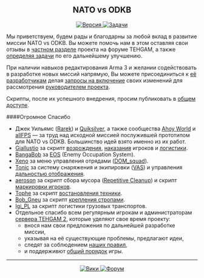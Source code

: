 <h2 align="center">NATO vs ODKB</h2>
<p align="center">
  <a href="">
    <img src="http://img.shields.io/badge/Версия-1.0.0-blue.svg?style=flat"
         alt="Версия" />
  </a>
<!---Не надо сбивать с толку народ подобными пустышками, если есть что конкретное скачать, то прикрути сюда ссылку и укажи размер архива.
  <a href="">
    <img src="http://img.shields.io/badge/Скачать-1.13_МБ-green.svg?style=flat"
         alt="Скачать" />
  </a>
--->
  <a href="https://github.com/TEHGAM/Nato-vs-ODKB/issues">
    <img src="http://img.shields.io/github/issues-raw/TEHGAM/Nato-vs-ODKB.svg?label=Задачи&style=flat"
         alt="Задачи" />
  </a>
</p>

Мы приветствуем, будем рады и благодарны за любой вклад в развитие миссии NATO vs ODKB. Вы можете помочь нам в этом оставляя свои отзывы в [частном разделе](http://www.tehgam.com/viewtopic.php?f=112&t=761) проекта на форуме TEHGAM, а также [определяя задачи](https://github.com/TEHGAM/Nato-vs-ODKB/issues) по его дальнейшему улучшению.

При наличии навыков редактирования Arma 3 и желании содействовать в разработке новых миссий напрямую, Вы можете присоединиться к [её разработчикам](https://github.com/TEHGAM/Nato-vs-ODKB/graphs/contributors) делая [запросы на включение](https://github.com/TEHGAM/Nato-vs-ODKB/pulls?q=is%3Apr+is%3Aclosed) своих изменений для рассмотрения [руководителем проекта](https://github.com/a11archer).

Скрипты, после их успешного внедрения, просим публиковать в [общем доступе](http://www.tehgam.com/viewforum.php?f=8).

####Огромное Спасибо
* Джек Уильямс ([Rarek](https://bitbucket.org/Rarek)) и [Quiksilver](http://forums.bistudio.com/member.php?111918-MDCCLXXVI), а также сообщества [Ahoy World](http://www.ahoyworld.co.uk/) и [allFPS](http://allfps.com.au/) — за труд над исходной миссией послужившей прототипом для NATO vs ODKB. Большинство идей взято именно из их работ.
* [Giallustio](http://www.giallustio.altervista.org/) за скрипт [возрождения](http://www.armaholic.com/page.php?id=18955), [наказания](http://www.armaholic.com/page.php?id=19099) игроков и [логистики](http://www.armaholic.com/page.php?id=12356).
* [BangaBob](http://forums.bistudio.com/member.php?91717-BangaBob) за [EOS](http://www.armaholic.com/page.php?id=20262) (Enemy Occupation System).
* [Xeno](http://dev.withsix.com/users/22) за меню управления отрядами ([DOM_squad](https://github.com/TEHGAM/ADR/blob/master/Annex_Done_Right.Altis/scripts/DOM_squad)).
* [Tonic](http://forums.bistudio.com/member.php?75622-Tonic-_-) за систему снаряжения и экипировки ([VAS](http://www.armaholic.com/page.php?id=19134)) и управления [дальностью отображения](http://www.armaholic.com/page.php?id=19751).
* [aeroson](https://github.com/aeroson) за скрипт сбора мусора ([Repetitive Cleanup](https://github.com/aeroson/a3-misc/blob/master/repetitive_cleanup.sqf)) и скрипт [маркировки игроков](https://github.com/aeroson/a3-misc/blob/master/player_markers.sqf).
* [Tophe](http://meadows.se/) за скрипт [востановления техники](http://www.armaholic.com/page.php?id=6080).
* [Bob_Gneu](http://gneu.org/) за скрипт [крепления стропами](http://www.armaholic.com/page.php?id=20530).
* [Igi_PL](http://www.igipl.net/) за скрипт логистики грузовых транспортов.
* Отдельное спасибо всем регулярным игрокам и администраторам [сервера TEHGAM 2](https://github.com/TEHGAM/ADR/wiki/T2:-Сводка), которые уделяют свое время проекту:
  * внося нам свои предложения по дальнейшей разработке миссии,
  * указывая на её существующие проблемы, предлагают идеи,
  * следят за соблюдением [наших правил](https://github.com/TEHGAM/ADR/wiki/Правила),
  * и поддерживют [общий порядок](http://tehgam.com/viewtopic.php?f=11&t=6) игры.

<hr />
<p align="center">
  <a href="https://github.com/TEHGAM/ADR/wiki">
    <img src="https://img.shields.io/badge/ADR-Вики-orange.svg?style=flat"
         alt="Вики" />
  </a>
<!---Лицензию проекта сам определи и внеси в собственную репку (правило GitHub-а).
  <a href="https://github.com/TEHGAM/ADR/blob/master/LICENSE">
    <img src="http://img.shields.io/badge/Лицензия-MIT-red.svg?style=flat"
         alt="Лицензия" />
  </a>
--->
  <a href="http://www.tehgam.com/viewforum.php?f=112">
    <img src="https://img.shields.io/badge/TEHGAM-Форум-lightgrey.svg?style=flat"
         alt="Форум" />
  </a>
  </p>
